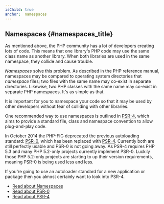 ```yaml
---
isChild: true
anchor:  namespaces
---
```


## Namespaces {#namespaces_title}

As mentioned above, the PHP community has a lot of developers creating lots of code. This means that one library's PHP
code may use the same class name as another library. When both libraries are used in the same namespace, they collide
and cause trouble.

_Namespaces_ solve this problem. As described in the PHP reference manual, namespaces may be compared to operating
system directories that _namespace_ files; two files with the same name may co-exist in separate directories. Likewise,
two PHP classes with the same name may co-exist in separate PHP namespaces. It's as simple as that.

It is important for you to namespace your code so that it may be used by other developers without fear of colliding
with other libraries.

One recommended way to use namespaces is outlined in [PSR-4][psr4], which aims to provide a standard file, class and
namespace convention to allow plug-and-play code.

In October 2014 the PHP-FIG deprecated the previous autoloading standard: [PSR-0][psr0], which has been replaced with
[PSR-4][psr4]. Currently both are still perfectly usable and PSR-0 is not going away. As PSR-4 requires PHP 5.3 and
many PHP 5.2-only projects currently implement PSR-0. Luckily those PHP 5.2-only projects are starting to up their
version requirements, meaning PSR-0 is being used less and less.

If you're going to use an autoloader standard for a new application or package then you almost certainly want
to look into PSR-4.

* [Read about Namespaces][namespaces]
* [Read about PSR-0][psr0]
* [Read about PSR-4][psr4]


[namespaces]: http://php.net/language.namespaces
[psr0]: http://www.php-fig.org/psr/psr-0/
[psr4]: http://www.php-fig.org/psr/psr-4/
